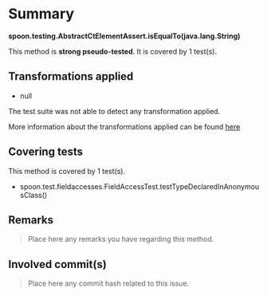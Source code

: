 # Summary
**spoon.testing.AbstractCtElementAssert.isEqualTo(java.lang.String)**

This method is **strong pseudo-tested**.
It is covered by 1 test(s). 


## Transformations applied

- null


The test suite was not able to detect any transformation applied.

More information about the transformations applied can be found [here](https://github.com/STAMP-project/pitest-descartes)

## Covering tests
This method is covered by 1 test(s).
* spoon.test.fieldaccesses.FieldAccessTest.testTypeDeclaredInAnonymousClass()


## Remarks
> Place here any remarks you have regarding this method.

## Involved commit(s)

> Place here any commit hash related to this issue.
